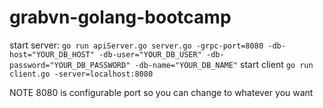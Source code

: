 # grabvn-golang-bootcamp
start server:
```go run apiServer.go server.go -grpc-port=8080 -db-host="YOUR_DB_HOST" -db-user="YOUR_DB_USER" -db-password="YOUR_DB_PASSWORD" -db-name="YOUR_DB_NAME"```
start client
```go run client.go -server=localhost:8080```


NOTE 8080 is configurable port so you can change to whatever you want
